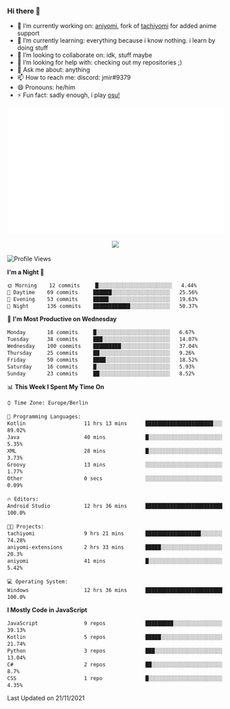 ### Hi there 👋



<!--
**jmir1/jmir1** is a ✨ _special_ ✨ repository because its `README.md` (this file) appears on your GitHub profile.

Here are some ideas to get you started:
-->
- 🔭 I’m currently working on: [aniyomi](https://github.com/jmir1/aniyomi), fork of [tachiyomi](https://github.com/tachiyomiorg/tachiyomi) for added anime support
- 🌱 I’m currently learning: everything because i know nothing. i learn by doing stuff
- 👯 I’m looking to collaborate on: idk, stuff maybe
- 🤔 I’m looking for help with: checking out my repositories ;)
- 💬 Ask me about: anything
- 📫 How to reach me: discord: jmir#9379
- 😄 Pronouns: he/him
- ⚡ Fun fact: sadly enough, i play [osu!](https://osu.ppy.sh/users/18018426)  
<div>
	<p align="center">
		<a href="https://github.com/jmir1?tab=repositories" target="_blank" rel="noopener"><img src="https://github.com/jmir1/github-stats/blob/master/generated/overview.svg"></a>
	</p>
	<p align="center">
		<a href="https://github.com/search?o=desc&q=author%3Ajmir1&s=committer-date&type=Commits" target="_blank" rel="noopener"><img src="https://github-readme-streak-stats.herokuapp.com/?user=jmir1"></a>
	</p>
</div>

<!--START_SECTION:waka-->
![Profile Views](http://img.shields.io/badge/Profile%20Views-3-blue)

**I'm a Night 🦉** 

```text
🌞 Morning    12 commits     █░░░░░░░░░░░░░░░░░░░░░░░░   4.44% 
🌆 Daytime    69 commits     ██████░░░░░░░░░░░░░░░░░░░   25.56% 
🌃 Evening    53 commits     █████░░░░░░░░░░░░░░░░░░░░   19.63% 
🌙 Night      136 commits    ████████████░░░░░░░░░░░░░   50.37%

```
📅 **I'm Most Productive on Wednesday** 

```text
Monday       18 commits     █░░░░░░░░░░░░░░░░░░░░░░░░   6.67% 
Tuesday      38 commits     ███░░░░░░░░░░░░░░░░░░░░░░   14.07% 
Wednesday    100 commits    █████████░░░░░░░░░░░░░░░░   37.04% 
Thursday     25 commits     ██░░░░░░░░░░░░░░░░░░░░░░░   9.26% 
Friday       50 commits     ████░░░░░░░░░░░░░░░░░░░░░   18.52% 
Saturday     16 commits     █░░░░░░░░░░░░░░░░░░░░░░░░   5.93% 
Sunday       23 commits     ██░░░░░░░░░░░░░░░░░░░░░░░   8.52%

```


📊 **This Week I Spent My Time On** 

```text
⌚︎ Time Zone: Europe/Berlin

💬 Programming Languages: 
Kotlin                   11 hrs 13 mins      ██████████████████████░░░   89.02% 
Java                     40 mins             █░░░░░░░░░░░░░░░░░░░░░░░░   5.35% 
XML                      28 mins             █░░░░░░░░░░░░░░░░░░░░░░░░   3.73% 
Groovy                   13 mins             ░░░░░░░░░░░░░░░░░░░░░░░░░   1.77% 
Other                    0 secs              ░░░░░░░░░░░░░░░░░░░░░░░░░   0.09%

🔥 Editors: 
Android Studio           12 hrs 36 mins      █████████████████████████   100.0%

🐱‍💻 Projects: 
tachiyomi                9 hrs 21 mins       ██████████████████░░░░░░░   74.28% 
aniyomi-extensions       2 hrs 33 mins       █████░░░░░░░░░░░░░░░░░░░░   20.3% 
aniyomi                  41 mins             █░░░░░░░░░░░░░░░░░░░░░░░░   5.42%

💻 Operating System: 
Windows                  12 hrs 36 mins      █████████████████████████   100.0%

```

**I Mostly Code in JavaScript** 

```text
JavaScript               9 repos             █████████░░░░░░░░░░░░░░░░   39.13% 
Kotlin                   5 repos             █████░░░░░░░░░░░░░░░░░░░░   21.74% 
Python                   3 repos             ███░░░░░░░░░░░░░░░░░░░░░░   13.04% 
C#                       2 repos             ██░░░░░░░░░░░░░░░░░░░░░░░   8.7% 
CSS                      1 repo              █░░░░░░░░░░░░░░░░░░░░░░░░   4.35%

```



 Last Updated on 21/11/2021
<!--END_SECTION:waka-->
